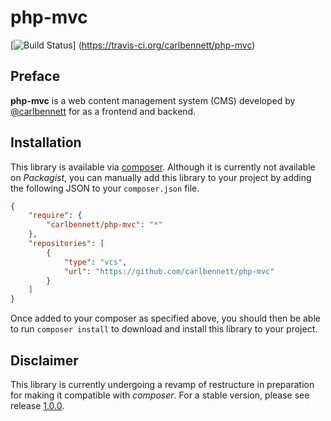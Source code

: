 php-mvc
=======

[![Build Status](https://travis-ci.org/carlbennett/php-mvc.svg?branch=master)]
(https://travis-ci.org/carlbennett/php-mvc)

Preface
-------
**php-mvc** is a web content management system (CMS) developed by
[@carlbennett](https://github.com/carlbennett) for as a frontend and backend.

Installation
------------
This library is available via [composer](https://getcomposer.org). Although it
is currently not available on _Packagist_, you can manually add this library to
your project by adding the following JSON to your `composer.json` file.

```json
{
    "require": {
        "carlbennett/php-mvc": "*"
    },
    "repositories": [
        {
            "type": "vcs",
            "url": "https://github.com/carlbennett/php-mvc"
        }
    ]
}
```

Once added to your composer as specified above, you should then be able to run
`composer install` to download and install this library to your project.

Disclaimer
----------
This library is currently undergoing a revamp of restructure in preparation for
making it compatible with _composer_. For a stable version, please see release
[1.0.0](https://github.com/carlbennett/php-mvc/releases/tag/1.0.0).
